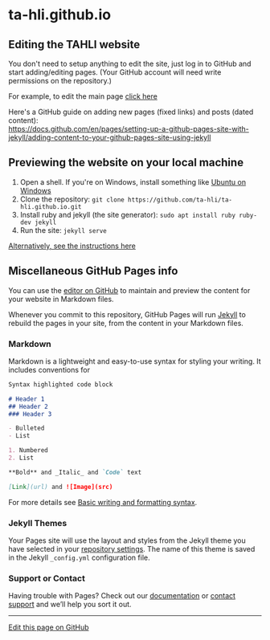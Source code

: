 # ta-hli.github.io
## Editing the TAHLI website

You don't need to setup anything to edit the site, just log in to GitHub and start adding/editing pages. (Your GitHub account will need write permissions on the repository.)

For example, to edit the main page [click here](https://github.com/ta-hli/ta-hli/edit/main/about.md)

Here's a GitHub guide on adding new pages (fixed links) and posts (dated content): \
https://docs.github.com/en/pages/setting-up-a-github-pages-site-with-jekyll/adding-content-to-your-github-pages-site-using-jekyll

## Previewing the website on your local machine

1. Open a shell. If you're on Windows, install something like [Ubuntu on Windows](https://ubuntu.com/tutorials/install-ubuntu-on-wsl2-on-windows-10)
2. Clone the repository: ```git clone https://github.com/ta-hli/ta-hli.github.io.git```
3. Install ruby and jekyll (the site generator): ```sudo apt install ruby ruby-dev jekyll```
4. Run the site: ```jekyll serve```

[Alternatively, see the instructions here](https://docs.github.com/en/pages/setting-up-a-github-pages-site-with-jekyll/testing-your-github-pages-site-locally-with-jekyll)

## Miscellaneous GitHub Pages info

You can use the [editor on GitHub](https://github.com/ta-hli/ta-hli/edit/main/index.md) to maintain and preview the content for your website in Markdown files.

Whenever you commit to this repository, GitHub Pages will run [Jekyll](https://jekyllrb.com/) to rebuild the pages in your site, from the content in your Markdown files.

### Markdown

Markdown is a lightweight and easy-to-use syntax for styling your writing. It includes conventions for

```markdown
Syntax highlighted code block

# Header 1
## Header 2
### Header 3

- Bulleted
- List

1. Numbered
2. List

**Bold** and _Italic_ and `Code` text

[Link](url) and ![Image](src)
```

For more details see [Basic writing and formatting syntax](https://docs.github.com/en/github/writing-on-github/getting-started-with-writing-and-formatting-on-github/basic-writing-and-formatting-syntax).

### Jekyll Themes

Your Pages site will use the layout and styles from the Jekyll theme you have selected in your [repository settings](https://github.com/ta-hli/ta-hli/settings/pages). The name of this theme is saved in the Jekyll `_config.yml` configuration file.

### Support or Contact

Having trouble with Pages? Check out our [documentation](https://docs.github.com/categories/github-pages-basics/) or [contact support](https://support.github.com/contact) and we’ll help you sort it out.


___

[Edit this page on GitHub](https://github.com/ta-hli/ta-hli/edit/main/README.md)
